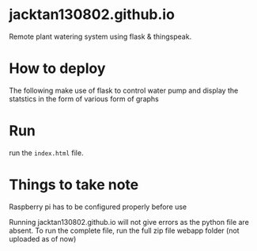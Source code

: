 # jacktan130802.github.io
Remote plant watering system using flask & thingspeak.

# How to deploy
 The following make use of flask to control water pump and display the statstics in the form of various form of graphs
 
 
 # Run 
 run the `index.html` file. 
 
 
 # Things to take note
  Raspberry pi has to be configured properly before use 
  
  
Running jacktan130802.github.io will not give errors as the python file are absent. To run the complete file, run the full zip file webapp folder (not uploaded as of now)
